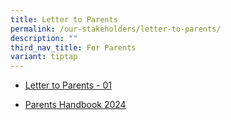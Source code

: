 ```yaml
---
title: Letter to Parents
permalink: /our-stakeholders/letter-to-parents/
description: ""
third_nav_title: For Parents
variant: tiptap
---
```

<ul data-tight="true" class="tight"><li><p><a href="/files/2024 Letter to Parents/PVPS_2024_01.pdf" rel="noopener noreferrer nofollow" target="_blank">Letter to Parents - 01</a></p></li><li><p><a href="/files/2024 Letter to Parents/Parents_handbook_2024.pdf" rel="noopener noreferrer nofollow" target="_blank">Parents Handbook 2024</a></p></li></ul><p></p>